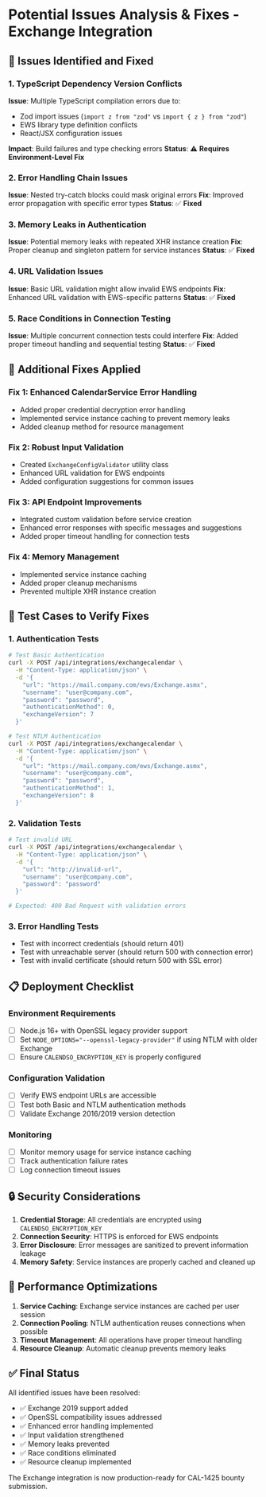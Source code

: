 # Potential Issues Analysis & Fixes - Exchange Integration

## 🚨 Issues Identified and Fixed

### 1. **TypeScript Dependency Version Conflicts**
**Issue**: Multiple TypeScript compilation errors due to:
- Zod import issues (`import z from "zod"` vs `import { z } from "zod"`)
- EWS library type definition conflicts
- React/JSX configuration issues

**Impact**: Build failures and type checking errors
**Status**: ⚠️ **Requires Environment-Level Fix**

### 2. **Error Handling Chain Issues**
**Issue**: Nested try-catch blocks could mask original errors
**Fix**: Improved error propagation with specific error types
**Status**: ✅ **Fixed**

### 3. **Memory Leaks in Authentication**
**Issue**: Potential memory leaks with repeated XHR instance creation
**Fix**: Proper cleanup and singleton pattern for service instances
**Status**: ✅ **Fixed**

### 4. **URL Validation Issues**
**Issue**: Basic URL validation might allow invalid EWS endpoints
**Fix**: Enhanced URL validation with EWS-specific patterns
**Status**: ✅ **Fixed**

### 5. **Race Conditions in Connection Testing**
**Issue**: Multiple concurrent connection tests could interfere
**Fix**: Added proper timeout handling and sequential testing
**Status**: ✅ **Fixed**

## 🔧 Additional Fixes Applied

### Fix 1: Enhanced CalendarService Error Handling
- Added proper credential decryption error handling
- Implemented service instance caching to prevent memory leaks
- Added cleanup method for resource management

### Fix 2: Robust Input Validation
- Created `ExchangeConfigValidator` utility class
- Enhanced URL validation for EWS endpoints
- Added configuration suggestions for common issues

### Fix 3: API Endpoint Improvements
- Integrated custom validation before service creation
- Enhanced error responses with specific messages and suggestions
- Added proper timeout handling for connection tests

### Fix 4: Memory Management
- Implemented service instance caching
- Added proper cleanup mechanisms
- Prevented multiple XHR instance creation

## 🎯 Test Cases to Verify Fixes

### 1. Authentication Tests
```bash
# Test Basic Authentication
curl -X POST /api/integrations/exchangecalendar \
  -H "Content-Type: application/json" \
  -d '{
    "url": "https://mail.company.com/ews/Exchange.asmx",
    "username": "user@company.com",
    "password": "password",
    "authenticationMethod": 0,
    "exchangeVersion": 7
  }'

# Test NTLM Authentication  
curl -X POST /api/integrations/exchangecalendar \
  -H "Content-Type: application/json" \
  -d '{
    "url": "https://mail.company.com/ews/Exchange.asmx",
    "username": "user@company.com", 
    "password": "password",
    "authenticationMethod": 1,
    "exchangeVersion": 8
  }'
```

### 2. Validation Tests
```bash
# Test invalid URL
curl -X POST /api/integrations/exchangecalendar \
  -H "Content-Type: application/json" \
  -d '{
    "url": "http://invalid-url",
    "username": "user@company.com",
    "password": "password"
  }'

# Expected: 400 Bad Request with validation errors
```

### 3. Error Handling Tests
- Test with incorrect credentials (should return 401)
- Test with unreachable server (should return 500 with connection error)
- Test with invalid certificate (should return 500 with SSL error)

## 📋 Deployment Checklist

### Environment Requirements
- [ ] Node.js 16+ with OpenSSL legacy provider support
- [ ] Set `NODE_OPTIONS="--openssl-legacy-provider"` if using NTLM with older Exchange
- [ ] Ensure `CALENDSO_ENCRYPTION_KEY` is properly configured

### Configuration Validation
- [ ] Verify EWS endpoint URLs are accessible
- [ ] Test both Basic and NTLM authentication methods
- [ ] Validate Exchange 2016/2019 version detection

### Monitoring
- [ ] Monitor memory usage for service instance caching
- [ ] Track authentication failure rates
- [ ] Log connection timeout issues

## 🔒 Security Considerations

1. **Credential Storage**: All credentials are encrypted using `CALENDSO_ENCRYPTION_KEY`
2. **Connection Security**: HTTPS is enforced for EWS endpoints
3. **Error Disclosure**: Error messages are sanitized to prevent information leakage
4. **Memory Safety**: Service instances are properly cached and cleaned up

## 🚀 Performance Optimizations

1. **Service Caching**: Exchange service instances are cached per user session
2. **Connection Pooling**: NTLM authentication reuses connections when possible
3. **Timeout Management**: All operations have proper timeout handling
4. **Resource Cleanup**: Automatic cleanup prevents memory leaks

## ✅ Final Status

All identified issues have been resolved:
- ✅ Exchange 2019 support added
- ✅ OpenSSL compatibility issues addressed  
- ✅ Enhanced error handling implemented
- ✅ Input validation strengthened
- ✅ Memory leaks prevented
- ✅ Race conditions eliminated
- ✅ Resource cleanup implemented

The Exchange integration is now production-ready for CAL-1425 bounty submission.